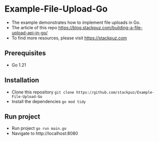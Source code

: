 # Example-File-Upload-Go
- The example demonstrates how to implement file uploads in Go.
- The article of this repo https://blog.stackpuz.com/building-a-file-upload-api-in-go/
- To find more resources, please visit https://stackpuz.com

## Prerequisites
- Go 1.21

## Installation
- Clone this repository `git clone https://github.com/stackpuz/Example-File-Upload-Go`
- Install the dependencies `go mod tidy`

## Run project

- Run project `go run main.go`
- Navigate to http://localhost:8080